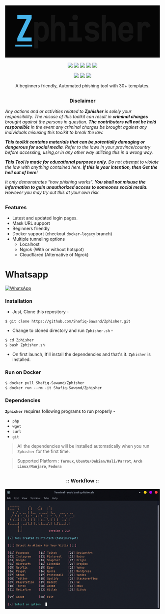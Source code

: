 <!-- Zphisher -->

<p align="center">
  <img src=".imgs/logo.png">
</p>

<p align="center">
  <img src="https://img.shields.io/badge/Version-2.2-green?style=for-the-badge">
  <img src="https://img.shields.io/github/license/Shafiq-Sawand/Zphisher?style=for-the-badge">
  <img src="https://img.shields.io/github/stars/Shafiq-Sawand/Zphisher?style=for-the-badge">
  <img src="https://img.shields.io/github/issues/Shafiq-Sawand/Zphisher?color=red&style=for-the-badge">
  <img src="https://img.shields.io/github/forks/Shafiq-Sawand/Zphisher?color=teal&style=for-the-badge">
</p>

<p align="center">
  <img src="https://img.shields.io/badge/Author-SHAFIQ--SAWAND-cyan?style=flat-square">
  <img src="https://img.shields.io/badge/Open%20Source-Yes-cyan?style=flat-square">
  <img src="https://img.shields.io/badge/Written%20In-Bash-cyan?style=flat-square">
</p>

<p align="center">A beginners friendly, Automated phishing tool with 30+ templates.</p>

##

<h3><p align="center">Disclaimer</p></h3>

<i>Any actions and or activities related to <b>Zphisher</b> is solely your responsibility. The misuse of this toolkit can result in <b>criminal charges</b> brought against the persons in question. <b>The contributors will not be held responsible</b> in the event any criminal charges be brought against any individuals misusing this toolkit to break the law.

<b>This toolkit contains materials that can be potentially damaging or dangerous for social media</b>. Refer to the laws in your province/country before accessing, using,or in any other way utilizing this in a wrong way.

<b>This Tool is made for educational purposes only</b>. Do not attempt to violate the law with anything contained here. <b>If this is your intention, then Get the hell out of here</b>!

It only demonstrates "how phishing works". <b>You shall not misuse the information to gain unauthorized access to someones social media</b>. However you may try out this at your own risk.</i>

##

### Features

- Latest and updated login pages.
- Mask URL support 
- Beginners friendly
- Docker support (checkout `docker-legacy` branch)
- Multiple tunneling options
  - Localhost
  - Ngrok (With or without hotspot)
  - Cloudflared (Alternative of Ngrok)

# Whatsapp 
[![WhatsApp](https://img.shields.io/badge/WhatsApp-25D366?style=for-the-badge&logo=whatsapp&logoColor=white)](https://wa.me/923106116534) 



### Installation

- Just, Clone this repository -
```
$ git clone https://github.com/Shafiq-Sawand/Zphisher.git
```

- Change to cloned directory and run `Zphisher.sh` -
```
$ cd Zphisher
$ bash Zphisher.sh
```

- On first launch, It'll install the dependencies and that's it. `Zphisher` is installed.

### Run on Docker
```
$ docker pull Shafiq-Sawand/Zphisher
$ docker run --rm -it Shafiq-Sawand/Zphisher
```

### Dependencies

**`Zphisher`** requires following programs to run properly - 
- `php`
- `wget`
- `curl`
- `git`

> All the dependencies will be installed automatically when you run `Zphisher` for the first time.

> Supported Platform : **`Termux`**, **`Ubuntu/Debian/Kali/Parrot`**, **`Arch Linux/Manjaro`**, **`Fedora`**

##

<h3 align="center">
:: Workflow ::
</h3>
<p align="center">
<img src=".imgs/wf.gif"/>
</p>

